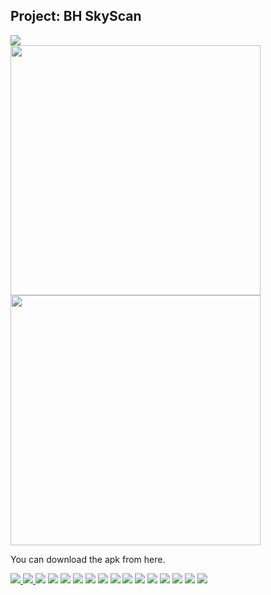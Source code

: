 
## Project: BH SkyScan
<img src="Icon.png"><br/>
<img src="images/illustration_1.png" height=400px;>
<img src="images/illustration_2.jpg" height=400px;>
<p>You can download the apk from here. </p>
<a href="release/app-release_V0.1.03.apk">
	<img src="images/apk-file-format.png">
</a>
<a href="https://youtu.be/enplsMQct0I" target="_blank">
	<img src="images/video_for_demo.png">
</a>

<img src="images/Slide01.png">
<img src="images/Slide02.png">
<img src="images/Slide03.png">
<img src="images/Slide04.png">
<img src="images/Slide05.png">
<img src="images/Slide06.png">
<img src="images/Slide07.png">
<img src="images/Slide08.png">
<img src="images/Slide09.png">
<img src="images/Slide10.png">
<img src="images/Slide11.png">
<img src="images/Slide12.png">
<img src="images/Slide13.png">
<img src="images/Slide14.png">

